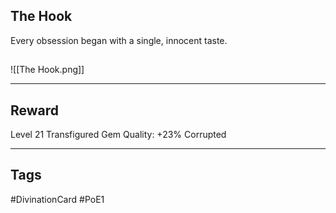 ## The Hook
Every obsession began with a single, innocent taste.
## 
![[The Hook.png]]

---
## Reward
Level 21 Transfigured Gem
Quality: +23%
Corrupted

---
## Tags
#DivinationCard
#PoE1